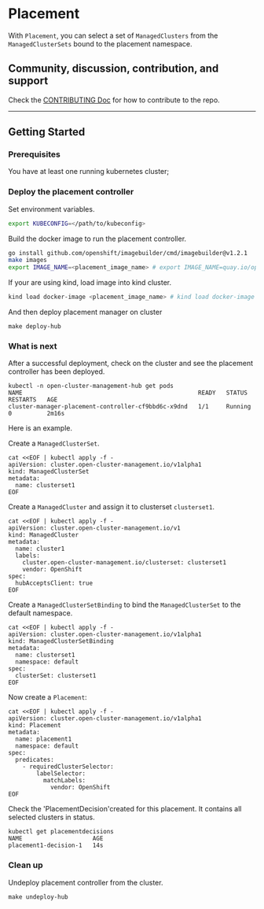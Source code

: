 # Placement

With `Placement`, you can select a set of `ManagedClusters` from the `ManagedClusterSets` bound to the placement namespace.

## Community, discussion, contribution, and support

Check the [CONTRIBUTING Doc](CONTRIBUTING.md) for how to contribute to the repo.

<!--

You can reach the maintainers of this project at:

- [#xxx on Slack](https://slack.com/signin?redir=%2Fmessages%2Fxxx)

-->

------
## Getting Started

### Prerequisites

You have at least one running kubernetes cluster;

### Deploy the placement controller
Set environment variables.
```sh
export KUBECONFIG=</path/to/kubeconfig>
```

Build the docker image to run the placement controller.
```sh
go install github.com/openshift/imagebuilder/cmd/imagebuilder@v1.2.1
make images
export IMAGE_NAME=<placement_image_name> # export IMAGE_NAME=quay.io/open-cluster-management/placement:latest
```

If your are using kind, load image into kind cluster.
```sh
kind load docker-image <placement_image_name> # kind load docker-image quay.io/open-cluster-management/placement:latest
```

And then deploy placement manager on cluster
```
make deploy-hub
```

### What is next
After a successful deployment, check on the cluster and see the placement controller has been deployed.
```
kubectl -n open-cluster-management-hub get pods
NAME                                                  READY   STATUS    RESTARTS   AGE
cluster-manager-placement-controller-cf9bbd6c-x9dnd   1/1     Running   0          2m16s
```

Here is an example.

Create a `ManagedClusterSet`.
```
cat <<EOF | kubectl apply -f -
apiVersion: cluster.open-cluster-management.io/v1alpha1
kind: ManagedClusterSet
metadata:
  name: clusterset1
EOF
```

Create a `ManagedCluster` and assign it to clusterset `clusterset1`.
```
cat <<EOF | kubectl apply -f -
apiVersion: cluster.open-cluster-management.io/v1
kind: ManagedCluster
metadata:
  name: cluster1
  labels:
    cluster.open-cluster-management.io/clusterset: clusterset1
    vendor: OpenShift
spec:
  hubAcceptsClient: true
EOF
```

Create a `ManagedClusterSetBinding` to bind the `ManagedClusterSet` to the default namespace.
```
cat <<EOF | kubectl apply -f -
apiVersion: cluster.open-cluster-management.io/v1alpha1
kind: ManagedClusterSetBinding
metadata:
  name: clusterset1
  namespace: default
spec:
  clusterSet: clusterset1
EOF
```

Now create a `Placement`:
```
cat <<EOF | kubectl apply -f -
apiVersion: cluster.open-cluster-management.io/v1alpha1
kind: Placement
metadata:
  name: placement1
  namespace: default
spec:
  predicates:
    - requiredClusterSelector:
        labelSelector:
          matchLabels:
            vendor: OpenShift
EOF
```

Check the 'PlacementDecision'created for this placement. It contains all selected clusters in status.
```
kubectl get placementdecisions
NAME                    AGE
placement1-decision-1   14s
```

### Clean up
Undeploy placement controller from the cluster.
```
make undeploy-hub
```

<!--
## XXX References

If you have any further question about xxx, please refer to
[XXX help documentation](docs/xxx_help.md) for further information.
-->
